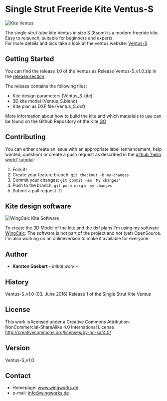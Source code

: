 # Single Strut Freeride Kite Ventus-S

![Kite Ventus](https://github.com/wingworks/Ventus-S/blob/master/Ventus_S_perspective.png)


The single strut tube kite Ventus in size S (8sqm) is a modern freeride kite. Easy to relaunch, suitable for beginners and experts.  
For more details and pics take a look at the ventus website: [Ventus-S](http://www.wingworks.de/kites/ventus/)

## Getting Started

You can find the release 1.0 of the Ventus as Release Ventus-S_v1.0.zip in the [release section](https://github.com/wingworks/Ventus-S/releases).

The release contains the following files:
* Kite design parameters (Ventus_S.kite)
* 3D kite model (Ventus_S.blend)
* Kite plan as DXF file (Ventus_S.dxf)

More information about how to build the kite and which materials to use can be found on the Github Repository of the Kite [GO](https://github.com/wingworks/GO)

## Contributing

You can either create an issue with an appropriate label (enhancement, help wanted, question) or create a push request as described in the [github 'hello world' tutorial](https://guides.github.com/activities/hello-world/):

1. Fork it!
2. Create your feature branch: `git checkout -b my-changes`
3. Commit your changes: `git commit -am 'My changes'`
4. Push to the branch: `git push origin my-changes`
5. Submit a pull request :D

## Kite design software

![WingCalc Kite Software](http://www.wingworks.de/wp-content/uploads/wingcalc_kite_software-2-300x169.png)

To create the 3D Model of the kite and the dxf plans I'm using my software [WingCalc](http://www.wingworks.de/kite-design/3d-software-wingcalc/). The software is not part of the project and not (yet) OpenSource. I'm also working on an onlineversion to make it available for everyone.

## Author

* **Karsten Gaebert** - *Initial work* -

## History

Ventus-S_v1.0 (03. June 2016)
Release 1 of the Single Strut Kite Ventus


## License

This work is licensed under a Creative Commons Attribution-NonCommercial-ShareAlike 4.0 International License
http://creativecommons.org/licenses/by-nc-sa/4.0/


## Version
Ventus-S_v1.0


## Contact
* Homepage: www.wingworks.de
* e-mail: info@wingworks.de

